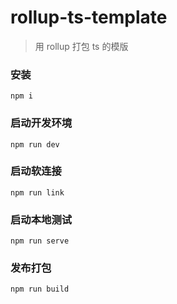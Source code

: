 # rollup-ts-template

> 用 rollup 打包 ts 的模版

### 安装

```shell
npm i
```

### 启动开发环境

```shell
npm run dev
```

### 启动软连接

```shell
npm run link
```

### 启动本地测试

```shell
npm run serve
```

### 发布打包

```shell
npm run build
```
